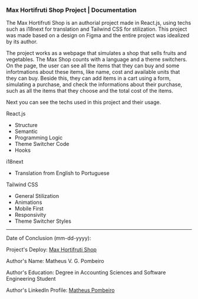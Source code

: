 ### Max Hortifruti Shop Project | Documentation

<p>The Max Hortifruti Shop is an authorial project made in React.js, using techs such as i18next for translation and Tailwind CSS for stilization. This project was made based on a design on Figma and the entire project was idealized by its author.</p>

<p>The project works as a webpage that simulates a shop that sells fruits and vegetables. The Max Shop counts with a language and a theme switchers. On the page, the user can see all the items that they can buy and some infortmations about these items, like name, cost and available units that they can buy. Beside this, they can add items in a cart using a form, simulating a purchase, and check the informations about their purchase, such as all the items that they choose and the total cost of the items.</p>

<p>Next you can see the techs used in this project and their usage.</p>

<p>React.js</p>

<ul>
    <li>Structure</li>
    <li>Semantic</li>
    <li>Programming Logic</li>
    <li>Theme Switcher Code</li>
    <li>Hooks</li>
</ul>

<p>i18next</p>

<ul>
    <li>Translation from English to Portuguese</li>
</ul>

<p>Tailwind CSS</p>

<ul>
    <li>General Stilization</li>
    <li>Animations</li>
    <li>Mobile First</li>
    <li>Responsivity</li>
    <li>Theme Switcher Styles</li>
</ul>

<hr>

<p>Date of Conclusion (mm-dd-yyyy): </p>
<p>Project's Deploy: <a href="#">Max Hortifruti Shop</a></p>
<p>Author's Name: Matheus V. G. Pombeiro</p>
<p>Author's Education: Degree in Accounting Sciences and Software Engineering Student</p>
<p>Author's LinkedIn Profile: <a href="https://www.linkedin.com/in/matheus-pombeiro/">Matheus Pombeiro</a></p>